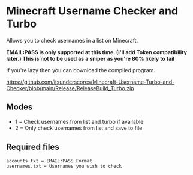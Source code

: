 # Minecraft Username Checker and Turbo

Allows you to check usernames in a list on Minecraft.

**EMAIL:PASS is only supported at this time. (I'll add Token compatibility later.)
This is not to be used as a sniper as you're 80% likely to fail**

If you're lazy then you can download the compiled program.

https://github.com/itsunderscores/Minecraft-Username-Turbo-and-Checker/blob/main/Release/ReleaseBuild_Turbo.zip

## Modes
- 1 = Check usernames from list and turbo if available
- 2 = Only check usernames from list and save to file

## Required files
```sh
accounts.txt = EMAIL:PASS Format
usernames.txt = Usernames you wish to check
```
